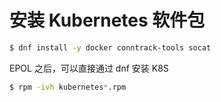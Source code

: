 # 安装 Kubernetes 软件包


```bash
$ dnf install -y docker conntrack-tools socat
```

EPOL 之后，可以直接通过 dnf 安装 K8S

```bash
$ rpm -ivh kubernetes*.rpm
```

